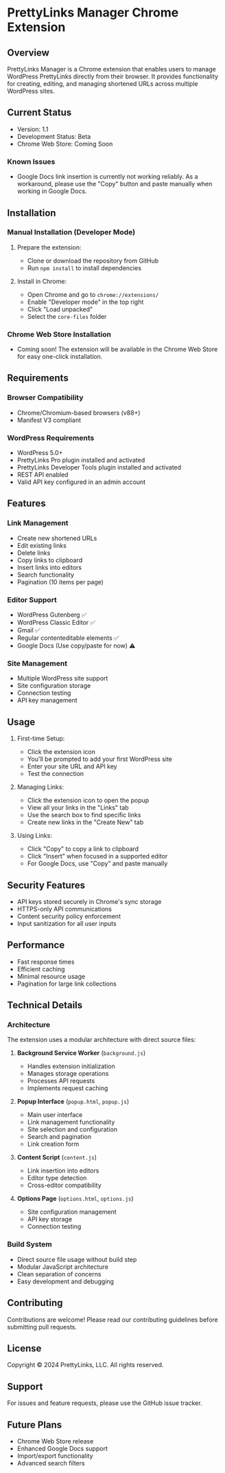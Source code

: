 # PrettyLinks Manager Chrome Extension

## Overview
PrettyLinks Manager is a Chrome extension that enables users to manage WordPress PrettyLinks directly from their browser. It provides functionality for creating, editing, and managing shortened URLs across multiple WordPress sites.

## Current Status
- Version: 1.1
- Development Status: Beta
- Chrome Web Store: Coming Soon

### Known Issues
- Google Docs link insertion is currently not working reliably. As a workaround, please use the "Copy" button and paste manually when working in Google Docs.

## Installation

### Manual Installation (Developer Mode)
1. Prepare the extension:
   - Clone or download the repository from GitHub
   - Run `npm install` to install dependencies

2. Install in Chrome:
   - Open Chrome and go to `chrome://extensions/`
   - Enable "Developer mode" in the top right
   - Click "Load unpacked"
   - Select the `core-files` folder

### Chrome Web Store Installation
- Coming soon! The extension will be available in the Chrome Web Store for easy one-click installation.

## Requirements

### Browser Compatibility
- Chrome/Chromium-based browsers (v88+)
- Manifest V3 compliant

### WordPress Requirements
- WordPress 5.0+
- PrettyLinks Pro plugin installed and activated
- PrettyLinks Developer Tools plugin installed and activated
- REST API enabled
- Valid API key configured in an admin account

## Features

### Link Management
- Create new shortened URLs
- Edit existing links
- Delete links
- Copy links to clipboard
- Insert links into editors
- Search functionality
- Pagination (10 items per page)

### Editor Support
- WordPress Gutenberg ✅
- WordPress Classic Editor ✅
- Gmail ✅
- Regular contenteditable elements ✅
- Google Docs (Use copy/paste for now) ⚠️

### Site Management
- Multiple WordPress site support
- Site configuration storage
- Connection testing
- API key management

## Usage

1. First-time Setup:
   - Click the extension icon
   - You'll be prompted to add your first WordPress site
   - Enter your site URL and API key
   - Test the connection

2. Managing Links:
   - Click the extension icon to open the popup
   - View all your links in the "Links" tab
   - Use the search box to find specific links
   - Create new links in the "Create New" tab

3. Using Links:
   - Click "Copy" to copy a link to clipboard
   - Click "Insert" when focused in a supported editor
   - For Google Docs, use "Copy" and paste manually

## Security Features
- API keys stored securely in Chrome's sync storage
- HTTPS-only API communications
- Content security policy enforcement
- Input sanitization for all user inputs

## Performance
- Fast response times
- Efficient caching
- Minimal resource usage
- Pagination for large link collections

## Technical Details

### Architecture
The extension uses a modular architecture with direct source files:

1. **Background Service Worker** (`background.js`)
   - Handles extension initialization
   - Manages storage operations
   - Processes API requests
   - Implements request caching

2. **Popup Interface** (`popup.html`, `popup.js`)
   - Main user interface
   - Link management functionality
   - Site selection and configuration
   - Search and pagination
   - Link creation form

3. **Content Script** (`content.js`)
   - Link insertion into editors
   - Editor type detection
   - Cross-editor compatibility

4. **Options Page** (`options.html`, `options.js`)
   - Site configuration management
   - API key storage
   - Connection testing

### Build System
- Direct source file usage without build step
- Modular JavaScript architecture
- Clean separation of concerns
- Easy development and debugging

## Contributing
Contributions are welcome! Please read our contributing guidelines before submitting pull requests.

## License
Copyright © 2024 PrettyLinks, LLC. All rights reserved.

## Support
For issues and feature requests, please use the GitHub issue tracker.

## Future Plans
- Chrome Web Store release
- Enhanced Google Docs support
- Import/export functionality
- Advanced search filters